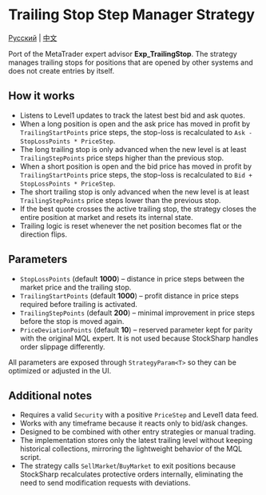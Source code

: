 # Trailing Stop Step Manager Strategy
[Русский](README_ru.md) | [中文](README_cn.md)

Port of the MetaTrader expert advisor **Exp_TrailingStop**. The strategy manages trailing stops for positions that are opened by other systems and does not create entries by itself.

## How it works

- Listens to Level1 updates to track the latest best bid and ask quotes.
- When a long position is open and the ask price has moved in profit by `TrailingStartPoints` price steps, the stop-loss is recalculated to `Ask - StopLossPoints * PriceStep`.
- The long trailing stop is only advanced when the new level is at least `TrailingStepPoints` price steps higher than the previous stop.
- When a short position is open and the bid price has moved in profit by `TrailingStartPoints` price steps, the stop-loss is recalculated to `Bid + StopLossPoints * PriceStep`.
- The short trailing stop is only advanced when the new level is at least `TrailingStepPoints` price steps lower than the previous stop.
- If the best quote crosses the active trailing stop, the strategy closes the entire position at market and resets its internal state.
- Trailing logic is reset whenever the net position becomes flat or the direction flips.

## Parameters

- `StopLossPoints` (default **1000**) – distance in price steps between the market price and the trailing stop.
- `TrailingStartPoints` (default **1000**) – profit distance in price steps required before trailing is activated.
- `TrailingStepPoints` (default **200**) – minimal improvement in price steps before the stop is moved again.
- `PriceDeviationPoints` (default **10**) – reserved parameter kept for parity with the original MQL expert. It is not used because StockSharp handles order slippage differently.

All parameters are exposed through `StrategyParam<T>` so they can be optimized or adjusted in the UI.

## Additional notes

- Requires a valid `Security` with a positive `PriceStep` and Level1 data feed.
- Works with any timeframe because it reacts only to bid/ask changes.
- Designed to be combined with other entry strategies or manual trading.
- The implementation stores only the latest trailing level without keeping historical collections, mirroring the lightweight behavior of the MQL script.
- The strategy calls `SellMarket`/`BuyMarket` to exit positions because StockSharp recalculates protective orders internally, eliminating the need to send modification requests with deviations.
